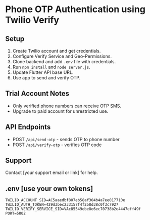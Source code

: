 # Phone OTP Authentication using Twilio Verify

## Setup

1. Create Twilio account and get credentials.
2. Configure Verify Service and Geo-Permissions.
3. Clone backend and add `.env` file with credentials.
4. Run `npm install` and `node server.js`.
5. Update Flutter API base URL.
6. Use app to send and verify OTP.

## Trial Account Notes

- Only verified phone numbers can receive OTP SMS.
- Upgrade to paid account for unrestricted use.

## API Endpoints

- POST `/api/send-otp` - sends OTP to phone number
- POST `/api/verify-otp` - verifies OTP code

## Support

Contact [your support email or link] for help.



## .env [use your own tokens]
```
TWILIO_ACCOUNT_SID=AC5aaedbf807eb58af304b4a7ee017710e
TWILIO_AUTH_TOKEN=429d3bec233157f4f258d38c0f3c7927
TWILIO_VERIFY_SERVICE_SID=VAc85549ebe8e6ec70738b2e4447eff49f
PORT=5002
```
